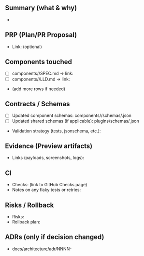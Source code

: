 <!--
Title format (recommended): feat/<area>: <short description>
Example: feat/FocusBlock: preview normalized payload and schema

Fill every section below. Delete any “N/A” lines before submitting.
-->

## Summary (what & why)
- 

## PRP (Plan/PR Proposal)
- Link: (optional)  <!-- or write “N/A” -->

## Components touched
- [ ] components/<Name>/SPEC.md → link:
- [ ] components/<Name>/LLD.md → link:
- (add more rows if needed)

## Contracts / Schemas
- [ ] Updated component schemas: components/<Name>/schemas/<file>.json
- [ ] Updated shared schemas (if applicable): plugins/schemas/<file>.json
- Validation strategy (tests, jsonschema, etc.): 

## Evidence (Preview artifacts)
- Links (payloads, screenshots, logs): 

## CI
- Checks: (link to GitHub Checks page)
- Notes on any flaky tests or retries:

## Risks / Rollback
- Risks:
- Rollback plan:

## ADRs (only if decision changed)
- docs/architecture/adr/NNNN-<title>.md → link:

---

### Checklist (required by the Constitution)
- [ ] Optional planning notes linked **or** “N/A”
- [ ] Components touched listed; SPEC/LLD links included
- [ ] Tests added/updated and **green** (component + system)
- [ ] Schemas updated and validated (if payloads changed)
- [ ] Preview uses stubs/mocks; **no secrets** committed
- [ ] Evidence/artifacts linked (if applicable)
- [ ] Reviewer(s) assigned

### Safety & Integrity (GLOBAL_SPEC)
- [ ] Plan signature verified at Preview and Execute
- [ ] Gate approval token/signature bound to {plan_hash, gate_id, user_id, exp}
